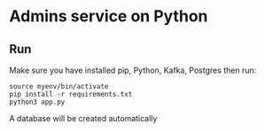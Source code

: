 # Admins service on Python

## Run

Make sure you have installed pip, Python, Kafka, Postgres then run:

```
source myenv/bin/activate
pip install -r requirements.txt
python3 app.py
```

A database will be created automatically
